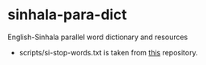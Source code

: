 # sinhala-para-dict
English-Sinhala parallel word dictionary and resources

- scripts/si-stop-words.txt is taken from [this](https://github.com/nlpcuom/Sinhala-Stopword-list/blob/master/stop%20words.txt) repository.